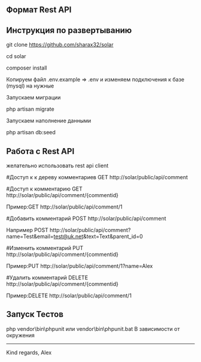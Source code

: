 
## Формат Rest API

## Инструкция по развертыванию

git clone https://github.com/sharax32/solar 

cd solar

composer install

Копируем файл .env.example => .env и изменяем подключения к базе (mysql) на нужные

Запускаем миграции

php artisan migrate
 
 Запускаем наполнение данными
 
 php artisan db:seed

## Работа с Rest API
желательно использовать rest api client

#Доступ к к дереву комментариев GET
http://solar/public/api/comment

#Доступ к комментарию GET
http://solar/public/api/comment/{commentid}

Пример:GET http://solar/public/api/comment/1

#Добавить комментарий POST
http://solar/public/api/comment

Например POST http://solar/public/api/comment?name=Test&email=test@uk.net&text=Text&parent_id=0

#Изменить комментарий PUT
http://solar/public/api/comment/{commentid}

Пример:PUT http://solar/public/api/comment/1?name=Alex

#Удалить комментарий DELETE
http://solar/public/api/comment/{commentid}

Пример:DELETE http://solar/public/api/comment/1

## Запуск Тестов
php vendor\bin\phpunit
или
vendor\bin\phpunit.bat
В зависимости от окружения

-------------------------------
Kind regards,
Alex
